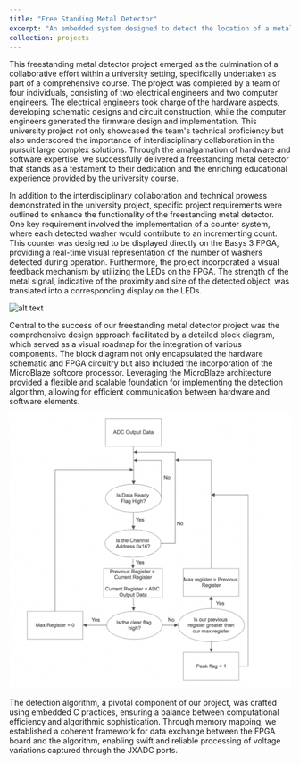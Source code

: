 ```yaml
---
title: "Free Standing Metal Detector"
excerpt: "An embedded system designed to detect the location of a metal washer.<br/><img src='/images/metal_detector.mp4'>"
collection: projects
---
```


This freestanding metal detector project emerged as the culmination of a collaborative effort within a university setting, specifically undertaken as part of a comprehensive course. The project was completed by a team of four individuals, consisting of two electrical engineers and two computer engineers. The electrical engineers took charge of the hardware aspects, developing schematic designs and circuit construction, while the computer engineers generated the firmware design and implementation. This university project not only showcased the team's technical proficiency but also underscored the importance of interdisciplinary collaboration in the pursuit large complex solutions. Through the amalgamation of hardware and software expertise, we successfully delivered a freestanding metal detector that stands as a testament to their dedication and the enriching educational experience provided by the university course.

In addition to the interdisciplinary collaboration and technical prowess demonstrated in the university project, specific project requirements were outlined to enhance the functionality of the freestanding metal detector. One key requirement involved the implementation of a counter system, where each detected washer would contribute to an incrementing count. This counter was designed to be displayed directly on the Basys 3 FPGA, providing a real-time visual representation of the number of washers detected during operation. Furthermore, the project incorporated a visual feedback mechanism by utilizing the LEDs on the FPGA. The strength of the metal signal, indicative of the proximity and size of the detected object, was translated into a corresponding display on the LEDs. 

![alt text](images/block-diagram.png)

Central to the success of our freestanding metal detector project was the comprehensive design approach facilitated by a detailed block diagram, which served as a visual roadmap for the integration of various components. The block diagram not only encapsulated the hardware schematic and FPGA circuitry but also included the incorporation of the MicroBlaze softcore processor. Leveraging the MicroBlaze architecture provided a flexible and scalable foundation for implementing the detection algorithm, allowing for efficient communication between hardware and software elements.

![alt text](/images/detection_flowchart.png)

The detection algorithm, a pivotal component of our project, was crafted using embedded C practices, ensuring a balance between computational efficiency and algorithmic sophistication. Through memory mapping, we established a coherent framework for data exchange between the FPGA board and the algorithm, enabling swift and reliable processing of voltage variations captured through the JXADC ports. 

